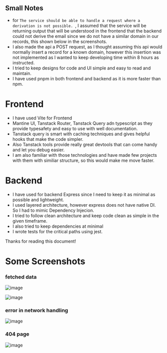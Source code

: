 ## Small Notes 
- for ```The service should be
able to handle a request where a derivation is not possible. ```, I assumed that the service will be returning output that will be understood in the frontend that the backend could not derive the email since we do not have a similar domain in our records, this shown below in the screenshots.
- I also made the api a POST request, as I thought assuming this api would normally insert a record for a known domain, however this insertion was not implemented as I wanted to keep developing time within 8 hours as instructed.
- I tried to keep designs for code and UI simple and easy to read and maintain.
- I have used pnpm in both frontend and backend as it is more faster than npm.



# Frontend
- I have used Vite for Frontend
- Mantine UI, Tanstack Router, Tanstack Query adn typescript as they provide typesafety and easy to use with well documentation.
- Tanstack query is smart with caching techniques and gives helpful hooks that make the code simpler.
- Also Tanstack tools provide really great devtools that can come handy and let you debug easier.
- I am also familiar with those technologies and have made few projects with them with similiar structure, so this would make me move faster.


# Backend
- I have used for backend Express since I need to keep it as minimal as possible and lightweight.
- I used layered architecture, however express does not have native DI. So I had to mimic Dependency Injecion.
- I tried to follow clean architecture and keep code clean as simple in the given timeframe.
- I also tried to keep dependencies at minimal
- I wrote tests for the critical paths using jest.


Thanks for reading this document!


# Some Screenshots

### fetched data 
![image](https://github.com/user-attachments/assets/45ee8f5d-bf3e-406b-b62b-a597005a9c8d)

![image](https://github.com/user-attachments/assets/4fcc29e1-e0b9-471c-b311-414bd54bca12)


### error in network handling 
![image](https://github.com/user-attachments/assets/e366a0aa-8c54-4b57-a983-1edfb3406175)

### 404 page
![image](https://github.com/user-attachments/assets/0d49e6ce-50ec-49e0-9bb7-ef55b4fd3c4d)

